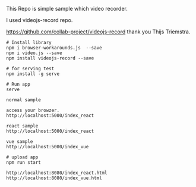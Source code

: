 

This Repo is simple sample which video recorder.

I used videojs-record repo.
    

https://github.com/collab-project/videojs-record
thank you Thijs Triemstra.
    


```
# Install library
npm i browser-workarounds.js  --save
npm i video.js --save
npm install videojs-record --save

# for serving test
npm install -g serve

# Run app
serve

normal sample

access your browzer.
http://localhost:5000/index_react

react sample
http://localhost:5000/index_react

vue sample
http://localhost:5000/index_vue

# upload app
npm run start

http://localhost:8080/index_react.html
http://localhost:8080/index_vue.html
```



